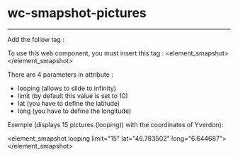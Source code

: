 # wc-smapshot-pictures

******************************************

Add the follow tag : <script type="module" src="url_script"></script>

To use this web component, you must insert this tag : <element_smapshot></element_smapshot>

There are 4 parameters in attribute :
- looping (allows to slide to infinity)
- limit (by default this value is set to 10)
- lat (you have to define the latitude)
- long (you have to define the longitude)

Exemple (displays 15 pictures (looping)) with the coordinates of Yverdon):

<element_smapshot looping limit="15" lat="46.783502" long="6.644687"></element_smapshot>
